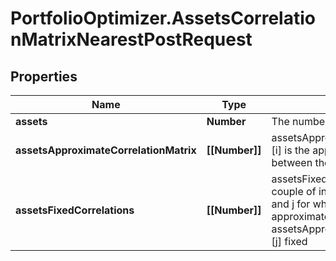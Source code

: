 # PortfolioOptimizer.AssetsCorrelationMatrixNearestPostRequest

## Properties

Name | Type | Description | Notes
------------ | ------------- | ------------- | -------------
**assets** | **Number** | The number of assets | 
**assetsApproximateCorrelationMatrix** | **[[Number]]** | assetsApproximateCorrelationMatrix[i][i] is the approximate correlation between the asset i and the asset j | 
**assetsFixedCorrelations** | **[[Number]]** | assetsFixedCorrelations[k] is the couple of indices (i,j) of the assets i and j for which to keep the approximate correlation assetsApproximateCorrelationMatrix[i][j] fixed | [optional] 


